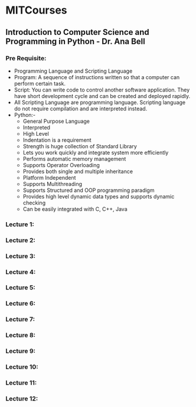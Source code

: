 # MITCourses
## Introduction to Computer Science and Programming in Python - Dr. Ana Bell

### Pre Requisite:
* Programming Language and Scripting Language
* Program: A sequence of instructions written so that a computer can perform certain task.
* Script: You can write code to control another software application. They have short development cycle and can be created and deployed rapidly.
* All Scripting Language are programming language. Scripting language do not require compilation and are interpreted instead.
* Python:-
     * General Purpose Language
     * Interpreted
     * High Level
     * Indentation is a requirement
     * Strength is huge collection of Standard Library
     * Lets you work quickly and integrate system more efficiently
     * Performs automatic memory management
     * Supports Operator Overloading
     * Provides both single and multiple inheritance
     * Platform Independent
     * Supports Multithreading
     * Supports Structured and OOP programming paradigm
     * Provides high level dynamic data types and supports dynamic checking
     * Can be easily integrated with C, C++, Java
     
     
### Lecture 1:



### Lecture 2:



### Lecture 3:



### Lecture 4:



### Lecture 5:


### Lecture 6:


### Lecture 7:


### Lecture 8:


### Lecture 9:


### Lecture 10:



### Lecture 11:


### Lecture 12:



